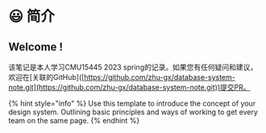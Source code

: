 # 😃 简介

## Welcome !

该笔记是本人学习CMU15445 2023 spring的记录。如果您有任何疑问和建议，欢迎在\[关联的GitHub]\([https://github.com/zhu-gx/database-system-note.git](https://github.com/zhu-gx/database-system-note.git))提交PR。

{% hint style="info" %}
Use this template to introduce the concept of your design system. Outlining basic principles and ways of working to get every team on the same page.
{% endhint %}
